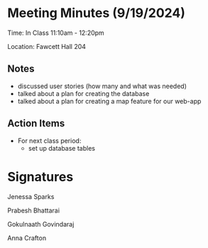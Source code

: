 # Meeting Minutes (9/19/2024)

Time: In Class 11:10am - 12:20pm

Location: Fawcett Hall 204

## Notes
- discussed user stories (how many and what was needed)
- talked about a plan for creating the database
- talked about a plan for creating a map feature for our web-app

## Action Items
- For next class period:
  - set up database tables

# Signatures
Jenessa Sparks

Prabesh Bhattarai

Gokulnaath Govindaraj

Anna Crafton
